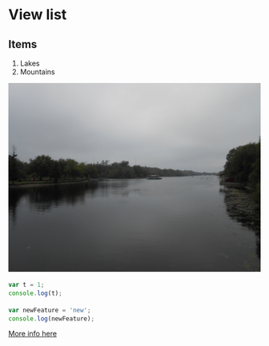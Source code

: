 # View list
## Items
1. Lakes
2. Mountains

![](image.JPG)

```js
var t = 1;
console.log(t);

var newFeature = 'new';
console.log(newFeature);
```

[More info here](readme.md)